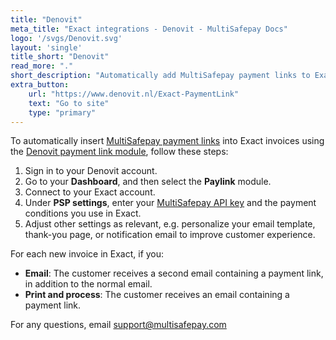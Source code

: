 ```yaml
---
title: "Denovit"
meta_title: "Exact integrations - Denovit - MultiSafepay Docs"
logo: '/svgs/Denovit.svg'
layout: 'single'
title_short: "Denovit"
read_more: "."
short_description: "Automatically add MultiSafepay payment links to Exact invoices"
extra_button:
    url: "https://www.denovit.nl/Exact-PaymentLink"
    text: "Go to site"
    type: "primary"
---
```


To automatically insert [MultiSafepay payment links](/payments/checkout/payment-link/) into Exact invoices using the [Denovit payment link module](https://www.denovit.nl/Exact-PaymentLink), follow these steps:

1. Sign in to your Denovit account.
2. Go to your **Dashboard**, and then select the **Paylink** module. 
3. Connect to your Exact account.
4. Under **PSP settings**, enter your [MultiSafepay API key](/glossaries/multisafepay-glossary/#api-key) and the payment conditions you use in Exact. 
5. Adjust other settings as relevant, e.g. personalize your email template, thank-you page, or notification email to improve customer experience.

For each new invoice in Exact, if you:

- **Email**: The customer receives a second email containing a payment link, in addition to the normal email.
- **Print and process**: The customer receives an email containing a payment link.

For any questions, email <support@multisafepay.com>